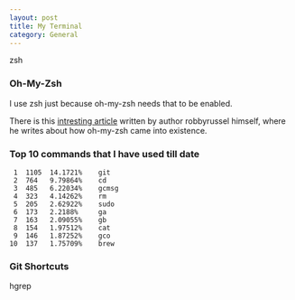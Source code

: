 ```yaml
---
layout: post
title: My Terminal
category: General
---
```


zsh
### Oh-My-Zsh
I use zsh just because oh-my-zsh needs that to be enabled.

There is this [intresting article][1] written by author robbyrussel himself, where he writes about how oh-my-zsh came into existence.

### Top 10 commands that I have used till date

     1	1105  14.1721%    git
     2	764   9.79864%    cd
     3	485   6.22034%    gcmsg
     4	323   4.14262%    rm
     5	205   2.62922%    sudo
     6	173   2.2188%     ga
     7	163   2.09055%    gb
     8	154   1.97512%    cat
     9	146   1.87252%    gco
    10	137   1.75709%    brew


### Git Shortcuts

hgrep

[1]: https://medium.freecodecamp.org/d-oh-my-zsh-af99ca54212c